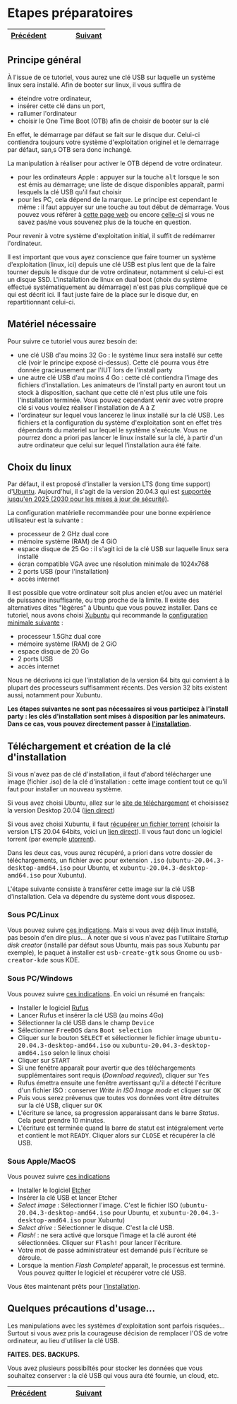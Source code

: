  # Etapes préparatoires
 
 | [Précédent](README.md) | &nbsp;&nbsp;&nbsp;&nbsp;&nbsp;&nbsp;&nbsp;&nbsp; | [Suivant](Installation.md) |
 | :---   | :---: |    ---: |
 
 
 ## Principe général
 À l'issue de ce tutoriel, vous aurez une clé USB sur laquelle un système linux sera installé. Afin de booter sur linux, il vous suffira de
 - éteindre votre ordinateur, 
 - insérer cette clé dans un port, 
 - rallumer l'ordinateur
 - choisir le One Time Boot (OTB) afin de choisir de booter sur la clé

 En effet, le démarrage par défaut se fait sur le disque dur. Celui-ci contiendra toujours votre système d'exploitation originel et le demarrage par défaut, san,s OTB sera donc inchangé. 
 
 La manipulation à réaliser pour activer le OTB dépend de votre ordinateur.
 - pour les ordinateurs Apple : appuyer sur la touche <tt>alt</tt> lorsque le son est émis au démarrage; une liste de disque disponibles apparaît, parmi lesquels la clé USB qu'il faut choisir
 - pour les PC, cela dépend de la marque. Le principe est cependant le même : il faut appuyer sur une touche au tout début de démarrage. Vous pouvez vous référer à [cette page web](https://www.disk-image.com/faq-bootmenu.htm) ou encore [celle-ci](https://techofide.com/blogs/boot-menu-option-keys-for-all-computers-and-laptops-updated-list-2021-techofide/) si vous ne savez pas/ne vous souvenez plus de la touche en question.

 Pour revenir à votre système d'exploitation initial, il suffit de redémarrer l'ordinateur.
 
 Il est important que vous ayez conscience que faire tourner un système d'exploitation (linux, ici) depuis une clé USB est plus lent que de la faire tourner depuis le disque dur de votre ordinateur, notamment si celui-ci est un disque SSD. L'installation de linux en dual boot (choix du système effectué systématiquement au démarrage) n'est pas plus compliqué que ce qui est décrit ici. Il faut juste faire de la place sur le disque dur, en repartitionnant celui-ci.
 
 ## Matériel nécessaire
 Pour suivre ce tutoriel vous aurez besoin de:
 - une clé USB d'au moins 32 Go : le système linux sera installé sur cette clé (voir le principe exposé ci-dessus). Cette clé pourra vous être donnée gracieusement par l'IUT lors de l'install party
 - une autre clé USB d'au moins 4 Go : cette clé contiendra l'image des fichiers d'installation. Les animateurs de l'install party en auront tout un stock à disposition, sachant que cette clé n'est plus utile une fois l'installation terminée. Vous pouvez cependant venir avec votre propre clé si vous voulez réaliser l'installation de A à Z
 - l'ordinateur sur lequel vous lancerez le linux installé sur la clé USB. Les fichiers et la configuration du système d'exploitation sont en effet très dépendants du materiel sur lequel le système s'exécute. Vous ne pourrez donc a priori pas lancer le linux installé sur la clé, à partir d'un autre ordinateur que celui sur lequel l'installation aura été faite.

## Choix du linux
Par défaut, il est proposé d'installer la version LTS (long time support) d'[Ubuntu](https://ubuntu.com). Aujourd'hui, il s'agit de la version 20.04.3 qui est [supportée jusqu'en 2025 (2030 pour les mises à jour de sécurité)](https://ubuntu.com/about/release-cycle).


La configuration matérielle recommandée pour une bonne expérience utilisateur est la suivante :
- processeur de 2 GHz dual core
- mémoire système (RAM) de 4 GiO
- espace disque de 25 Go : il s'agit ici de la clé USB sur laquelle linux sera installé
- écran compatible VGA avec une résolution minimale de 1024x768
- 2 ports USB (pour l'installation)
- accès internet

Il est possible que votre ordinateur soit plus ancien et/ou avec un matériel de puissance insuffisante, ou trop proche de la limite. Il existe des alternatives dites "lègères" à Ubuntu que vous pouvez installer. Dans ce tutoriel, nous avons choisi [Xubuntu](https://xubuntu.org) qui recommande la [configuration minimale suivante](https://xubuntu.org/requirements/) :
- processeur 1.5Ghz dual core
- mémoire système (RAM) de 2 GiO
- espace disque de 20 Go
- 2 ports USB
- accès internet

Nous ne décrivons ici que l'installation de la version 64 bits qui convient à la plupart des processeurs suffisamment récents. Des version 32 bits existent aussi, notamment pour Xubuntu.


**Les étapes suivantes ne sont pas nécessaires si vous participez à l'install party : les clés d'installation sont mises à disposition par les animateurs. Dans ce cas, vous pouvez directement passer à [l'installation](Installation.md).**

## Téléchargement et création de la clé d'installation
Si vous n'avez pas de clé d'installation, il faut d'abord télécharger une image (fichier .iso) de la clé d'installation : cette image contient tout ce qu'il faut pour installer un nouveau système.

Si vous avez choisi Ubuntu, allez sur le [site de téléchargement](https://ubuntu.com/#download) et choisissez la version Desktop 20.04 ([lien direct](https://ubuntu.com/download/desktop/thank-you?version=20.04.3&architecture=amd64))

Si vous avez choisi Xubuntu, il faut [récupérer un fichier torrent](https://xubuntu.org/download) (choisir la version LTS 20.04 64bits, voici un [lien direct](https://torrent.ubuntu.com/xubuntu/releases/focal/release/desktop/xubuntu-20.04.3-desktop-amd64.iso.torrent)). Il vous faut donc un logiciel torrent (par exemple [utorrent](https://www.utorrent.com)).

Dans les deux cas, vous aurez récupéré, a priori dans votre dossier de téléchargements, un fichier avec pour extension <tt>.iso</tt> (<tt>ubuntu-20.04.3-desktop-amd64.iso</tt> pour Ubuntu, et <tt>xubuntu-20.04.3-desktop-amd64.iso</tt> pour Xubuntu). 

L'étape suivante consiste à transférer cette image sur la clé USB d'installation. Cela va dépendre du système dont vous disposez.

### Sous PC/Linux 
Vous pouvez suivre [ces indications](https://ubuntu.com/tutorials/create-a-usb-stick-on-ubuntu#1-overview). Mais si vous avez déjà linux installé, pas besoin d'en dire plus... À noter que si vous n'avez pas l'utilitaire *Startup disk creator* (installé par défaut sous Ubuntu, mais pas sous Xubuntu par exemple), le paquet à installer est <tt>usb-create-gtk</tt> sous Gnome ou <tt>usb-creator-kde</tt> sous KDE.

### Sous PC/Windows
Vous pouvez suivre [ces indications](https://ubuntu.com/tutorials/create-a-usb-stick-on-windows#1-overview). En voici un résumé en français:
- Installer le logiciel [Rufus](https://rufus.ie/)
- Lancer Rufus et insérer la clé USB (au moins 4Go)
- Sélectionner la clé USB dans le champ <tt>Device</tt>
- Sélectionner <tt>FreeDOS</tt> dans <tt>Boot selection</tt>
- Cliquer sur le bouton <tt>SELECT</tt> et sélectionner le fichier image <tt>ubuntu-20.04.3-desktop-amd64.iso</tt> ou <tt>xubuntu-20.04.3-desktop-amd64.iso</tt> selon le linux choisi
- Cliquer sur <tt>START</tt>
- Si une fenêtre apparaît pour avertir que des téléchargements supplémentaires sont requis (*Download required*), cliquer sur <tt>Yes</tt>
- Rufus émettra ensuite une fenêtre avertissant qu'il a détecté l'écriture d'un fichier ISO : conserver *Write in ISO Image mode* et cliquer sur <tt>OK</tt>
- Puis vous serez prévenus que toutes vos données vont être détruites sur la clé USB, cliquer sur <tt>OK</tt>
- L'écriture se lance, sa progression apparaissant dans le barre *Status*. Cela peut prendre 10 minutes.
- L'écriture est terminée quand la barre de statut est intégralement verte et contient le mot <tt>READY</tt>. Cliquer alors sur <tt>CLOSE</tt> et récupérer la clé USB.

### Sous Apple/MacOS
Vous pouvez suivre [ces indications](https://ubuntu.com/tutorials/create-a-usb-stick-on-macos#1-overview)
- Installer le logiciel [Etcher](https://etcher.io/)
- Insérer la clé USB et lancer Etcher
- *Select image* : Sélectionner l'image. C'est le fichier ISO (<tt>ubuntu-20.04.3-desktop-amd64.iso</tt> pour Ubuntu, et <tt>xubuntu-20.04.3-desktop-amd64.iso</tt> pour Xubuntu)
- *Select drive* : Sélectionner le disque. C'est la clé USB.
- *Flash!* : ne sera activé que lorsque l'image et la clé auront été sélectionnées. Cliquer sur <tt>Flash!</tt> pour lancer l'écriture. 
- Votre mot de passe administrateur est demandé puis l'écriture se déroule.
- Lorsque la mention *Flash Complete!* apparaît, le processus est terminé. Vous pouvez quitter le logiciel et récupérer votre clé USB.

Vous êtes maintenant prêts pour [l'installation](Installation.md).

## Quelques précautions d'usage…

Les manipulations avec les systèmes d'exploitation sont parfois risquées… Surtout si vous avez pris la courageuse décision de remplacer l'OS de votre ordinateur, au lieu d'utiliser la clé USB.

**FAITES. DES. BACKUPS.**

Vous avez plusieurs possibiltés pour stocker les données que vous souhaitez conserver : la clé USB qui vous aura été fournie, un cloud, etc.

| [Précédent](README.md) | &nbsp;&nbsp;&nbsp;&nbsp;&nbsp;&nbsp;&nbsp;&nbsp; | [Suivant](Installation.md) |
 | :---   | :---: |    ---: |
